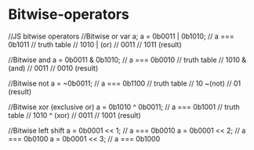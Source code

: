 # Bitwise-operators
//JS bitwise operators 
//Bitwise or
var a;
a = 0b0011 | 0b1010; // a === 0b1011
// truth table
// 1010 | (or)
// 0011 
// 1011 (result)

//Bitwise and
a = 0b0011 & 0b1010; // a === 0b0010
// truth table
// 1010 & (and)
// 0011 
// 0010 (result)

//Bitwise not
a = ~0b0011; // a === 0b1100
// truth table
// 10 ~(not)
// 01 (result)

//Bitwise xor (exclusive or)
a = 0b1010 ^ 0b0011; // a === 0b1001
// truth table
// 1010 ^ (xor)
// 0011 
// 1001 (result)

//Bitwise left shift
a = 0b0001 << 1; // a === 0b0010
a = 0b0001 << 2; // a === 0b0100
a = 0b0001 << 3; // a === 0b1000
